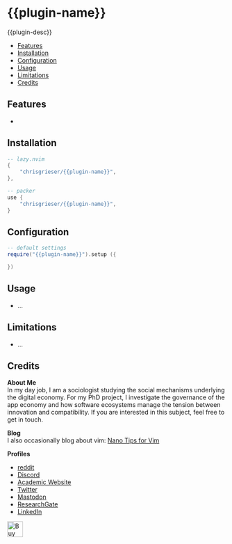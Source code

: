 <!-- LTeX: enabled=false -->
# {{plugin-name}}
<!-- LTeX: enabled=true -->
<!-- TODO uncomment shields when available in dotfyle.com 
<a href="https://dotfyle.com/plugins/chrisgrieser/{{plugin-name}}">
<img alt="badge" src="https://dotfyle.com/plugins/chrisgrieser/{{plugin-name}}/shield"/></a>
-->

{{plugin-desc}}

<!-- toc -->

- [Features](#features)
- [Installation](#installation)
- [Configuration](#configuration)
- [Usage](#usage)
- [Limitations](#limitations)
- [Credits](#credits)

<!-- tocstop -->

## Features
-

## Installation

```lua
-- lazy.nvim
{
	"chrisgrieser/{{plugin-name}}",
},

-- packer
use {
	"chrisgrieser/{{plugin-name}}",
}
```

## Configuration

```lua
-- default settings
require("{{plugin-name}}").setup ({

})
```

## Usage
- …

## Limitations
- …

## Credits
<!-- vale Google.FirstPerson = NO -->
__About Me__  
In my day job, I am a sociologist studying the social mechanisms underlying the
digital economy. For my PhD project, I investigate the governance of the app
economy and how software ecosystems manage the tension between innovation and
compatibility. If you are interested in this subject, feel free to get in touch.

__Blog__  
I also occasionally blog about vim: [Nano Tips for Vim](https://nanotipsforvim.prose.sh)

__Profiles__  
- [reddit](https://www.reddit.com/user/pseudometapseudo)
- [Discord](https://discordapp.com/users/462774483044794368/)
- [Academic Website](https://chris-grieser.de/)
- [Twitter](https://twitter.com/pseudo_meta)
- [Mastodon](https://pkm.social/@pseudometa)
- [ResearchGate](https://www.researchgate.net/profile/Christopher-Grieser)
- [LinkedIn](https://www.linkedin.com/in/christopher-grieser-ba693b17a/)

<a href='https://ko-fi.com/Y8Y86SQ91' target='_blank'><img
	height='36'
	style='border:0px;height:36px;'
	src='https://cdn.ko-fi.com/cdn/kofi1.png?v=3'
	border='0'
	alt='Buy Me a Coffee at ko-fi.com'
/></a>
